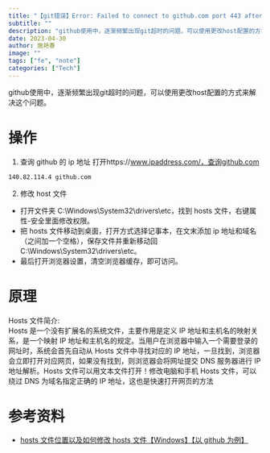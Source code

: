 ```yaml
---
title: "【git错误】Error: Failed to connect to github.com port 443 after 21074 ms: Timed out"
subtitle: ""
description: "github使用中，逐渐频繁出现git超时的问题，可以使用更改host配置的方式来解决这个问题。"
date: 2023-04-30
author: 施艳春
image: ""
tags: ["fe", "note"]
categories: ["Tech"]
---
```

github使用中，逐渐频繁出现git超时的问题，可以使用更改host配置的方式来解决这个问题。

# 操作

1. 查询 github 的 ip 地址
   打开https://www.ipaddress.com/，查询github.com

```bash
140.82.114.4 github.com
```

2. 修改 host 文件

- 打开文件夹 C:\Windows\System32\drivers\etc，找到 hosts 文件，右键属性-安全里面修改权限。
- 把 hosts 文件移动到桌面，打开方式选择记事本，在文末添加 ip 地址和域名（之间加一个空格），保存文件并重新移动回 C:\Windows\System32\drivers\etc。
- 最后打开浏览器设置，清空浏览器缓存，即可访问。

# 原理

Hosts 文件简介:  
Hosts 是一个没有扩展名的系统文件，主要作用是定义 IP 地址和主机名的映射关系，是一个映射 IP 地址和主机名的规定。当用户在浏览器中输入一个需要登录的网址时，系统会首先自动从 Hosts 文件中寻找对应的 IP 地址，一旦找到，浏览器会立即打开对应网页，如果没有找到，则浏览器会将网址提交 DNS 服务器进行 IP 地址解析。Hosts 文件可以用文本文件打开！修改电脑和手机 Hosts 文件，可以绕过 DNS 为域名指定正确的 IP 地址，这也是快速打开网页的方法

# 参考资料

- [hosts 文件位置以及如何修改 hosts 文件【Windows】【以 github 为例】](https://blog.csdn.net/pijiguai/article/details/122353357)
